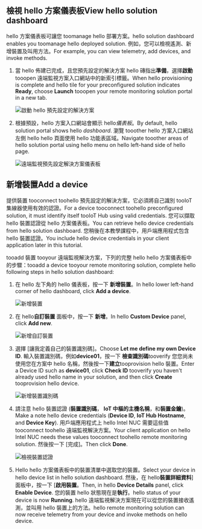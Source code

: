 ## <a name="view-hello-solution-dashboard"></a><span data-ttu-id="d0cd0-101">檢視 hello 方案儀表板</span><span class="sxs-lookup"><span data-stu-id="d0cd0-101">View hello solution dashboard</span></span>

<span data-ttu-id="d0cd0-102">hello 方案儀表板可讓您 toomanage hello 部署方案。</span><span class="sxs-lookup"><span data-stu-id="d0cd0-102">hello solution dashboard enables you toomanage hello deployed solution.</span></span> <span data-ttu-id="d0cd0-103">例如，您可以檢視遙測、新增裝置及叫用方法。</span><span class="sxs-lookup"><span data-stu-id="d0cd0-103">For example, you can view telemetry, add devices, and invoke methods.</span></span>

1. <span data-ttu-id="d0cd0-104">當 hello 佈建已完成，且您預先設定的解決方案 hello 磚指出**準備**，選擇**啟動**tooopen 遠端監視方案入口網站中的新索引標籤。</span><span class="sxs-lookup"><span data-stu-id="d0cd0-104">When hello provisioning is complete and hello tile for your preconfigured solution indicates **Ready**, choose **Launch** tooopen your remote monitoring solution portal in a new tab.</span></span>

    ![啟動 hello 預先設定的解決方案][img-launch-solution]

1. <span data-ttu-id="d0cd0-106">根據預設，hello 方案入口網站會顯示 hello*儀表板*。</span><span class="sxs-lookup"><span data-stu-id="d0cd0-106">By default, hello solution portal shows hello *dashboard*.</span></span> <span data-ttu-id="d0cd0-107">瀏覽 tooother hello 方案入口網站左側 hello hello 頁面使用 hello 功能表區域。</span><span class="sxs-lookup"><span data-stu-id="d0cd0-107">Navigate tooother areas of hello solution portal using hello menu on hello left-hand side of hello page.</span></span>

    ![遠端監視預先設定解決方案儀表板][img-menu]

## <a name="add-a-device"></a><span data-ttu-id="d0cd0-109">新增裝置</span><span class="sxs-lookup"><span data-stu-id="d0cd0-109">Add a device</span></span>

<span data-ttu-id="d0cd0-110">提供裝置 tooconnect toohello 預先設定的解決方案，它必須將自己識別 tooIoT 集線器使用有效的認證。</span><span class="sxs-lookup"><span data-stu-id="d0cd0-110">For a device tooconnect toohello preconfigured solution, it must identify itself tooIoT Hub using valid credentials.</span></span> <span data-ttu-id="d0cd0-111">您可以擷取 hello 裝置認證從 hello 方案儀表板。</span><span class="sxs-lookup"><span data-stu-id="d0cd0-111">You can retrieve hello device credentials from hello solution dashboard.</span></span> <span data-ttu-id="d0cd0-112">您稍後在本教學課程中，用戶端應用程式包含 hello 裝置認證。</span><span class="sxs-lookup"><span data-stu-id="d0cd0-112">You include hello device credentials in your client application later in this tutorial.</span></span>

<span data-ttu-id="d0cd0-113">tooadd 裝置 tooyour 遠端監視解決方案，下列的完整 hello hello 方案儀表板中的步驟：</span><span class="sxs-lookup"><span data-stu-id="d0cd0-113">tooadd a device tooyour remote monitoring solution, complete hello following steps in hello solution dashboard:</span></span>

1. <span data-ttu-id="d0cd0-114">在 hello 左下角的 hello 儀表板，按一下 **新增裝置**。</span><span class="sxs-lookup"><span data-stu-id="d0cd0-114">In hello lower left-hand corner of hello dashboard, click **Add a device**.</span></span>

   ![新增裝置][1]

1. <span data-ttu-id="d0cd0-116">在 hello**自訂裝置** 面板中，按一下 **新增**。</span><span class="sxs-lookup"><span data-stu-id="d0cd0-116">In hello **Custom Device** panel, click **Add new**.</span></span>

   ![新增自訂裝置][2]

1. <span data-ttu-id="d0cd0-118">選擇 [讓我定義自己的裝置識別碼]。</span><span class="sxs-lookup"><span data-stu-id="d0cd0-118">Choose **Let me define my own Device ID**.</span></span> <span data-ttu-id="d0cd0-119">輸入裝置識別碼，例如**device01**，按一下 **檢查識別碼**tooverify 您您尚未使用您在方案中 hello 名稱，然後按一下**建立**tooprovision hello 裝置。</span><span class="sxs-lookup"><span data-stu-id="d0cd0-119">Enter a Device ID such as **device01**, click **Check ID** tooverify you haven't already used hello name in your solution, and then click **Create** tooprovision hello device.</span></span>

   ![新增裝置識別碼][3]

1. <span data-ttu-id="d0cd0-121">請注意 hello 裝置認證 (**裝置識別碼**， **IoT 中樞的主機名稱**，和**裝置金鑰**)。</span><span class="sxs-lookup"><span data-stu-id="d0cd0-121">Make a note hello device credentials (**Device ID**, **IoT Hub Hostname**, and **Device Key**).</span></span> <span data-ttu-id="d0cd0-122">用戶端應用程式上 hello Intel NUC 需要這些值 tooconnect toohello 遠端監視解決方案。</span><span class="sxs-lookup"><span data-stu-id="d0cd0-122">Your client application on hello Intel NUC needs these values tooconnect toohello remote monitoring solution.</span></span> <span data-ttu-id="d0cd0-123">然後按一下 [完成]。</span><span class="sxs-lookup"><span data-stu-id="d0cd0-123">Then click **Done**.</span></span>

    ![檢視裝置認證][4]

1. <span data-ttu-id="d0cd0-125">Hello hello 方案儀表板中的裝置清單中選取您的裝置。</span><span class="sxs-lookup"><span data-stu-id="d0cd0-125">Select your device in hello device list in hello solution dashboard.</span></span> <span data-ttu-id="d0cd0-126">然後，在 hello**裝置詳細資料**] 面板中，按一下 [**啟用裝置**。</span><span class="sxs-lookup"><span data-stu-id="d0cd0-126">Then, in hello **Device Details** panel, click **Enable Device**.</span></span> <span data-ttu-id="d0cd0-127">您的裝置 hello 狀態現在是**執行**。</span><span class="sxs-lookup"><span data-stu-id="d0cd0-127">hello status of your device is now **Running**.</span></span> <span data-ttu-id="d0cd0-128">hello 遠端監視解決方案現在可以從您的裝置接收遙測，並叫用 hello 裝置上的方法。</span><span class="sxs-lookup"><span data-stu-id="d0cd0-128">hello remote monitoring solution can now receive telemetry from your device and invoke methods on hello device.</span></span>

[img-launch-solution]: media/iot-suite-gateway-kit-view-solution/launch.png
[img-menu]: media/iot-suite-gateway-kit-view-solution/menu.png
[1]: media/iot-suite-gateway-kit-view-solution/suite0.png
[2]: media/iot-suite-gateway-kit-view-solution/suite1.png
[3]: media/iot-suite-gateway-kit-view-solution/suite2.png
[4]: media/iot-suite-gateway-kit-view-solution/suite3.png